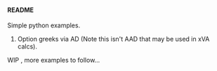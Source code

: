 #### README

Simple python examples.

1. Option greeks via AD (Note this isn't AAD that may be used in xVA calcs).

WIP , more examples to follow...
